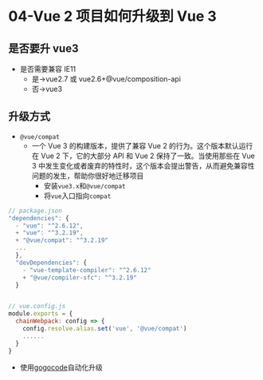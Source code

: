 # 04-Vue 2 项目如何升级到 Vue 3

## 是否要升 vue3

- 是否需要兼容 IE11
  - 是->vue2.7 或 vue2.6+@vue/composition-api
  - 否->vue3

## 升级方式

- `@vue/compat`
  - 一个 Vue 3 的构建版本，提供了兼容 Vue 2 的行为。这个版本默认运行在 Vue 2 下，它的大部分 API 和 Vue 2 保持了一致。当使用那些在 Vue 3 中发生变化或者废弃的特性时，这个版本会提出警告，从而避免兼容性问题的发生，帮助你很好地迁移项目
    - 安装`vue3.x`和`@vue/compat`
    - 将`vue`入口指向`compat`

```js
// package.json
"dependencies": {
  - "vue": "^2.6.12",
  + "vue": "^3.2.19",
  + "@vue/compat": "^3.2.19"
  ...
  },
  "devDependencies": {
    - "vue-template-compiler": "^2.6.12"
    + "@vue/compiler-sfc": "^3.2.19"
  }


// vue.config.js
module.exports = {
  chainWebpack: config => {
    config.resolve.alias.set('vue', '@vue/compat')
    ......
  }
}
```

- 使用[gogocode](https://gogocode.io/zh/docs/vue/vue2-to-vue3)自动化升级
